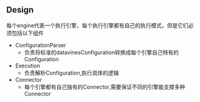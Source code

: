 ## Design

每个engine代表一个执行引擎，每个执行引擎都有自己的执行模式，但是它们必须包括以下组件
- ConfigurationParser
    - 负责将标准的datavinesConfiguration转换成每个引擎自己特有的Configuration
- Execution
    - 负责解析Configuration,执行具体的逻辑
- Connector
    - 每个引擎都有自己独有的Connector,需要保证不同的引擎能支撑多种Connector

